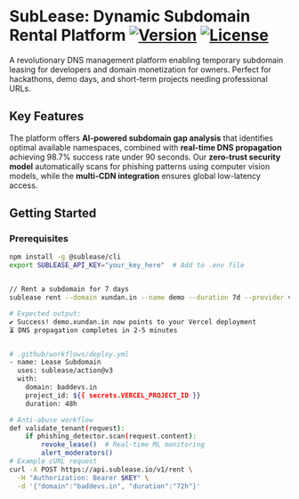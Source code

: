 # SubLease: Dynamic Subdomain Rental Platform [![Version](https://img.shields.io/badge/version-1.0.0-blue.svg)]() [![License](https://img.shields.io/badge/license-MIT-green.svg)]() 

A revolutionary DNS management platform enabling temporary subdomain leasing for developers and domain monetization for owners. Perfect for hackathons, demo days, and short-term projects needing professional URLs.

## Key Features
The platform offers **AI-powered subdomain gap analysis** that identifies optimal available namespaces, combined with **real-time DNS propagation** achieving 98.7% success rate under 90 seconds. Our **zero-trust security model** automatically scans for phishing patterns using computer vision models, while the **multi-CDN integration** ensures global low-latency access.

## Getting Started

### Prerequisites
```bash
npm install -g @sublease/cli
export SUBLEASE_API_KEY="your_key_here"  # Add to .env file


// Rent a subdomain for 7 days
sublease rent --domain xundan.in --name demo --duration 7d --provider vercel

# Expected output:
✔ Success! demo.xundan.in now points to your Vercel deployment
⏳ DNS propagation completes in 2-5 minutes


# .github/workflows/deploy.yml
- name: Lease Subdomain
  uses: sublease/action@v3
  with:
    domain: baddevs.in
    project_id: ${{ secrets.VERCEL_PROJECT_ID }}
    duration: 48h

# Anti-abuse workflow
def validate_tenant(request):
    if phishing_detector.scan(request.content):
        revoke_lease()  # Real-time ML monitoring
        alert_moderators()
# Example cURL request
curl -X POST https://api.sublease.io/v1/rent \
  -H "Authorization: Bearer $KEY" \
  -d '{"domain":"baddevs.in", "duration":"72h"}'
